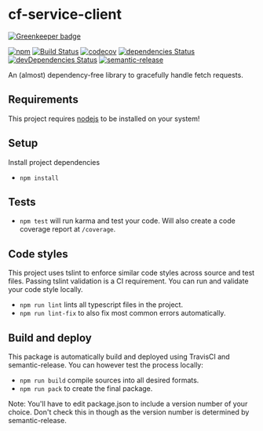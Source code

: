 # cf-service-client

[![Greenkeeper badge](https://badges.greenkeeper.io/crazyfactory/tinka.svg)](https://greenkeeper.io/)

[![npm](https://img.shields.io/npm/v/@crazyfactory/tinka.svg)](http://www.npmjs.com/package/@crazy-factory/ts-service-client)
[![Build Status](https://travis-ci.org/crazyfactory/tinka.svg?branch=master)](https://travis-ci.org/crazyfactory/ts-http-client)
[![codecov](https://codecov.io/gh/crazyfactory/tinka/branch/master/graph/badge.svg)](https://codecov.io/gh/crazyfactory/ts-http-client)
[![dependencies Status](https://david-dm.org/crazyfactory/tinka/status.svg)](https://david-dm.org/crazyfactory/ts-http-client)
[![devDependencies Status](https://david-dm.org/crazyfactory/tinka/dev-status.svg)](https://david-dm.org/crazyfactory/ts-http-client?type=dev)
[![semantic-release](https://img.shields.io/badge/%20%20%F0%9F%93%A6%F0%9F%9A%80-semantic--release-e10079.svg)](https://github.com/semantic-release/semantic-release)

An (almost) dependency-free library to gracefully handle fetch requests.

## Requirements

This project requires [nodejs](https://nodejs.org/en/download/) to be installed on your system!

## Setup

Install project dependencies
- `npm install`

## Tests

- `npm test` will run karma and test your code. Will also create a code coverage report at `/coverage`.

## Code styles

This project uses tslint to enforce similar code styles across source and test files. Passing tslint validation is a CI requirement. You can run and validate your code style locally.

- `npm run lint` lints all typescript files in the project.
- `npm run lint-fix` to also fix most common errors automatically.

## Build and deploy

This package is automatically build and deployed using TravisCI and semantic-release. You can however test the process locally:

- `npm run build` compile sources into all desired formats.
- `npm run pack` to create the final package.

Note: You'll have to edit package.json to include a version number of your choice. Don't check this in though as the version number is determined by semantic-release.
